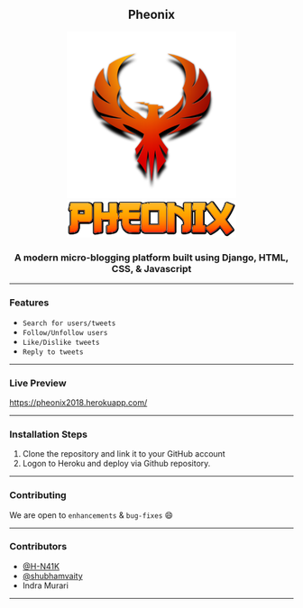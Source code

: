 <h2 align="center">Pheonix</h2>

<p align="center">
  <a href="" rel="noopener">
 <img width=300px src="./static/assets/img/Phoenix.png" alt="Pheonix-bird">
  <br>
 <img width=300px src="./static/assets/img/bird.png" alt="Pheonix-text">
  </a>
  
</p>

<h3 align="center">A modern micro-blogging platform built using Django, HTML, CSS, & Javascript</h3>

------------------------------------------
### Features

- `Search for users/tweets`
- `Follow/Unfollow users`
- `Like/Dislike tweets`
- `Reply to tweets`

------------------------------------------
### Live Preview

<a href="https://pheonix2018.herokuapp.com/" target="blank">https://pheonix2018.herokuapp.com/</a>

------------------------------------------
### Installation Steps

1. Clone the repository and link it to your GitHub account
2. Logon to Heroku and deploy via Github repository.

------------------------------------------
### Contributing

We are open to `enhancements` & `bug-fixes` :smile:  

------------------------------------------
### Contributors

- [@H-N41K](https://github.com/H-N41K)
- [@shubhamvaity](https://github.com/shubhamvaity)
- Indra Murari

-------------------------------------------
